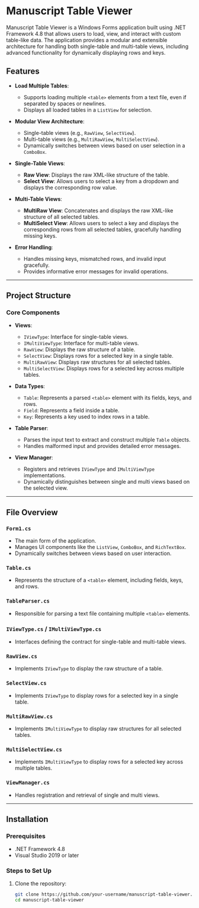# Manuscript Table Viewer

Manuscript Table Viewer is a Windows Forms application built using .NET Framework 4.8 that allows users to load, view, and interact with custom table-like data. The application provides a modular and extensible architecture for handling both single-table and multi-table views, including advanced functionality for dynamically displaying rows and keys.

## Features

- **Load Multiple Tables**:
  - Supports loading multiple `<table>` elements from a text file, even if separated by spaces or newlines.
  - Displays all loaded tables in a `ListView` for selection.

- **Modular View Architecture**:
  - Single-table views (e.g., `RawView`, `SelectView`).
  - Multi-table views (e.g., `MultiRawView`, `MultiSelectView`).
  - Dynamically switches between views based on user selection in a `ComboBox`.

- **Single-Table Views**:
  - **Raw View**: Displays the raw XML-like structure of the table.
  - **Select View**: Allows users to select a key from a dropdown and displays the corresponding row value.

- **Multi-Table Views**:
  - **MultiRaw View**: Concatenates and displays the raw XML-like structure of all selected tables.
  - **MultiSelect View**: Allows users to select a key and displays the corresponding rows from all selected tables, gracefully handling missing keys.

- **Error Handling**:
  - Handles missing keys, mismatched rows, and invalid input gracefully.
  - Provides informative error messages for invalid operations.

---

## Project Structure

### Core Components

- **Views**:
  - `IViewType`: Interface for single-table views.
  - `IMultiViewType`: Interface for multi-table views.
  - `RawView`: Displays the raw structure of a table.
  - `SelectView`: Displays rows for a selected key in a single table.
  - `MultiRawView`: Displays raw structures for all selected tables.
  - `MultiSelectView`: Displays rows for a selected key across multiple tables.

- **Data Types**:
  - `Table`: Represents a parsed `<table>` element with its fields, keys, and rows.
  - `Field`: Represents a field inside a table.
  - `Key`: Represents a key used to index rows in a table.

- **Table Parser**:
  - Parses the input text to extract and construct multiple `Table` objects.
  - Handles malformed input and provides detailed error messages.

- **View Manager**:
  - Registers and retrieves `IViewType` and `IMultiViewType` implementations.
  - Dynamically distinguishes between single and multi views based on the selected view.

---

## File Overview

### `Form1.cs`
- The main form of the application.
- Manages UI components like the `ListView`, `ComboBox`, and `RichTextBox`.
- Dynamically switches between views based on user interaction.

### `Table.cs`
- Represents the structure of a `<table>` element, including fields, keys, and rows.

### `TableParser.cs`
- Responsible for parsing a text file containing multiple `<table>` elements.

### `IViewType.cs` / `IMultiViewType.cs`
- Interfaces defining the contract for single-table and multi-table views.

### `RawView.cs`
- Implements `IViewType` to display the raw structure of a table.

### `SelectView.cs`
- Implements `IViewType` to display rows for a selected key in a single table.

### `MultiRawView.cs`
- Implements `IMultiViewType` to display raw structures for all selected tables.

### `MultiSelectView.cs`
- Implements `IMultiViewType` to display rows for a selected key across multiple tables.

### `ViewManager.cs`
- Handles registration and retrieval of single and multi views.

---

## Installation

### Prerequisites
- .NET Framework 4.8
- Visual Studio 2019 or later

### Steps to Set Up
1. Clone the repository:
   ```bash
   git clone https://github.com/your-username/manuscript-table-viewer.git
   cd manuscript-table-viewer
